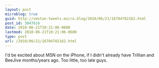 ```yaml
---
layout: post
microblog: true
guid: http://vmstan-tweets.micro.blog/2010/06/21/16704782162.html
post_id: 3047616
date: 2010-06-21T10:21:06-0600
lastmod: 2010-06-21T10:21:06-0600
type: post
url: /2010/06/21/16704782162.html
---
```

I'd be excited about MSN on the iPhone, if I didn't already have Trillian and BeeJive months/years ago. Too little, too late guys.
